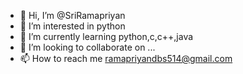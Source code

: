 - 👋 Hi, I’m @SriRamapriyan
- 👀 I’m interested in python
- 🌱 I’m currently learning python,c,c++,java
- 💞️ I’m looking to collaborate on ...
- 📫 How to reach me ramapriyandbs514@gmail.com

<!---
SriRamapriyan/SriRamapriyan is a ✨ special ✨ repository because its `README.md` (this file) appears on your GitHub profile.
You can click the Preview link to take a look at your changes.
--->
